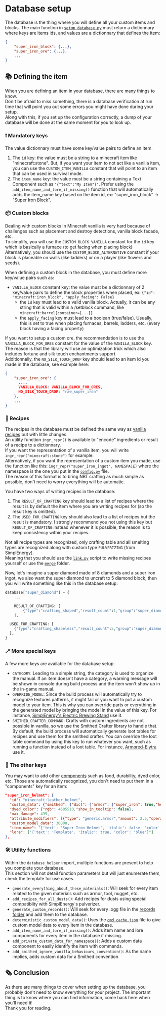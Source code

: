 
# Database setup
The database is the thing where you will define all your custom items and blocks. The main function in [`setup_database.py`](../user/setup_database.py) must return a dictionnary where keys are items ids, and values are a dictionnary that defines the item:
```json
{
    "super_iron_block": {...},
    "super_iron_ore": {...},
    ...
}
```

## 📚 Defining the item
When you are defining an item in your database, there are many things to know.<br>
Don't be afraid to miss something, there is a database verification at run time that will point you out some errors you might have done during your setup.<br>
Along with this, if you set up the configuration correctly, a dump of your database will be done at the same moment for you to look up.<br>


### ❗️ Mandatory keys
The value dictionnary must have some key/value pairs to define an item.
1. The `id` key: the value must be a string to a minecraft item like "minecraft:stone". But, if you want your item to not act like a vanilla item, you can use the `CUSTOM_ITEM_VANILLA` constant that will point to an item that can be used in survival mode.
2. The `item_name` key: the value must be a string containing a Text Component such as `'{"text":"My Item"}'`. Prefer using the `add_item_name_and_lore_if_missing()` function that will automatically adds the item_name key based on the item id, ex: "super_iron_block" -> "Super Iron Block".


### 📦 Custom blocks
Dealing with custom blocks in Minecraft vanilla is very hard because of challenges such as placement and destroy detections, vanilla block facade, etc.<br>
To simplify, you will use the `CUSTOM_BLOCK_VANILLA` constant for the `id` key which is basically a furnace (to get facing when placing block)<br>
Alternatively, you should use the `CUSTOM_BLOCK_ALTERNATIVE` constant if your block is placeable on walls (like ladders) or on a player (like flowers and seeds).

When defining a custom block in the database, you must define more key/value pairs such as:
- `VANILLA_BLOCK` constant key: the value must be a dictionnary of 2 key/value pairs to define the block properties when placed, ex: `{"id": "minecraft:iron_block", "apply_facing": False}`
  - the `id` key must lead to a valid vanilla block. Actually, it can be any string that is valid within a /setblock command, like `minecraft:barrel[container=[...]]`
  - the `apply_facing` key must lead to a boolean (true/false). Usually, this is set to true when placing furnaces, barrels, ladders, etc. (every block having a facing property)

If you want to setup a custom ore, the recommendation is to use the `VANILLA_BLOCK_FOR_ORES` constant for the value of the `VANILLA_BLOCK` key.<br>
The reason is that the library will use an optimization trick which also includes fortune and silk touch enchantments support.<br>
Additionnally, the `NO_SILK_TOUCH_DROP` key should lead to an item id you made in the database, see example here:<br>
```json
{
    "super_iron_ore": {
      ...,
      VANILLA_BLOCK: VANILLA_BLOCK_FOR_ORES,
      NO_SILK_TOUCH_DROP: "raw_super_iron"
    },
    ...
}
```


### 🍳 Recipes
The recipes in the database must be defined the same way as [vanilla recipes](https://misode.github.io/recipe/) but with little changes.<br>
An utility function `ingr_repr()` is available to "encode" ingredients or result of a recipe to a dictionnary.<br>
If you want the representation of a vanilla item, you will write `ingr_repr("minecraft:stone")` for example.<br>
Alternatively, if you want the representation of a custom item you made, use the function like this: `ingr_repr("super_iron_ingot", NAMESPACE)` where the namespace is the one you put in the [`config.py`](../config.py) file.<br>
The reason of this format is to bring NBT crafting as much simple as possible, don't need to worry everything will be automatic.

You have two ways of writing recipes in the database:
1. The `RESULT_OF_CRAFTING` key should lead to a list of recipes where the result is by default the item where you are writing recipes for (so the result key is omitted).
2. The `USED_FOR_CRAFTING` key should also lead to a list of recipes but the result is mandatory. I strongly recommend you not using this key but `RESULT_OF_CRAFTING` instead whenever it is possible, the reason is to keep consistency within your recipes.

Not all recipe types are recognized, only crafting table and all smelting types are recognized along with custom type `PULVERIZING` (from SimplEnergy).<br>
Meaning that you should use the [`link.py`](../user/link.py) script to write missing recipes yourself or use the [`merge`](../merge/) folder.

Now, let's imagine a super diamond made of 8 diamonds and a super iron ingot, we also want the super diamond to uncraft to 5 diamond block, then you will write something like this in the database setup:
```py
database["super_diamond"] = {
	...

	RESULT_OF_CRAFTING: [
		{"type":"crafting_shaped","result_count":1,"group":"super_diamond","category":"misc","shape":["XXX","XIX","XXX"],"ingredients": {"X": ingr_repr("minecraft:diamond"), "I":ingr_repr("super_iron_ingot", NAMESPACE)}},
	],

  USED_FOR_CRAFTING: [
    {"type":"crafting_shapeless","result_count":5,"group":"super_diamond","category":"misc","ingredients":[ingr_repr("super_diamond", NAMESPACE)], "result":ingr_repr("minecraft:diamond_block")},
  ],
}
```

### 🪄 More special keys
A few more keys are available for the database setup:
- `CATEGORY`: Leading to a simple string, the category is used to organize the manual. If an item doesn't have a category, a warning message will be shown in console during build process and the item won't show up in the in-game manual.
- `OVERRIDE_MODEL`: Since the build process will automatically try to recognize textures patterns, it might fail or you want to put a custom model to your item. This is why you can override parts or everything in the generated model by bringing the model in the value of this key. For instance, [SimplEnergy's Electric Brewing Stand](https://github.com/Stoupy51/SimplEnergy/blob/main/user/database/additions.py) use it.
- `SMITHED_CRAFTER_COMMAND`: Crafts with custom ingredients are not possible in vanilla, so we use the Smithed Crafter library to handle that. By default, the build process will automatically generate loot tables for recipes and use them for the smithed crafter. You can override the loot table command by using this key to run whatever you want, such as running a function instead of a loot table. For instance, [Armored-Elytra](https://github.com/e-psi-lon/Armored-Elytra/blob/main/user/setup_database.py#L24) use it.


### 🔑 The other keys
You may want to add other [components](https://minecraft.wiki/w/Data_component_format) such as food, durability, dyed color, etc.
Those are automatically recognized, you don't need to put them in a "components" key for an item:
```json
"super_iron_helmet": {
  "id": "minecraft:leather_helmet",
  "custom_data": {"smithed": {"dict": {"armor": {"super_iron": true,"helmet": true}},"ignore": {"functionality": true,"crafting": true}},"your_namespace": {"super_iron_helmet": true}},
  "dyed_color": {"rgb": 4605510,"show_in_tooltip": false},
  "max_damage": 495,
  "attribute_modifiers": [{"type": "generic.armor","amount": 2.5,"operation": "add_value","slot": "head","id": "your_namespace:generic.armor.head"}],
  "custom_model_data": 30008,
  "item_name": "{'text': 'Super Iron Helmet', 'italic': false, 'color': 'white'}",
  "lore": ["{'text': 'Template', 'italic': true, 'color': 'blue'}"]
},
```


### 🛠 Utility functions
Within the `database_helper` import, multiple functions are present to help you complete your database.<br>
This section will not detail function parameters but will just enumerate them, check the template for use cases.
- `generate_everything_about_these_materials()`: Will seek for every item related to the given materials such as armor, tool, nugget, etc.
- `add_recipes_for_all_dusts()`: Add recipes for dusts using special compatiblity with SimplEnergy's pulverizer.
- `generate_custom_records()`: Will seek for every .ogg file in the [records folder](../assets/records/) and add them to the database.
- `deterministic_custom_model_data()`: Uses the [`cmd_cache.json`](../cmd_cache.json) file to give custom model data to every item in the database.
- `add_item_name_and_lore_if_missing()`: Adds item name and lore components for every item in the database if missing.
- `add_private_custom_data_for_namespace()`: Adds a custom data component to easily identify the item with commands.
- `add_smithed_ignore_vanilla_behaviours_convention()`: As the name implies, adds custom data for a Smithed convention.


## 🗞 Conclusion
As there are many things to cover when setting up the database, you probably don't need to know everything for your project. The important thing is to know where you can find information, come back here when you'll need it!<br>
Thank you for reading.

